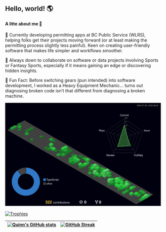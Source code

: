 ## Hello, world! 🌎

#### A litte about me 🐺

🌲 Currently developing permitting apps at BC Public Service (WLRS), helping folks get their projects moving forward (or at least making the permitting process slightly less painful). Keen on creating user-friendly software that makes life simpler and workflows smoother.

🏈 Always down to collaborate on software or data projects involving Sports or Fantasy Sports, especially if it means gaining an edge or discovering hidden insights.

🔧 Fun Fact: Before switching gears (pun intended) into software development, I worked as a Heavy Equipment Mechanic... turns out diagnosing broken code isn’t that different from diagnosing a broken machine.

[![3D Contributions](https://raw.githubusercontent.com/qhanson55/qhanson55/output-3d-contrib/profile-night-green.svg)](https://github.com/yoshi389111/github-profile-3d-contrib)

[![Trophies](https://github-profile-trophy.vercel.app/?username=qhanson55&column=-1&no-bg=true&no-frame=true&theme=nord&rank=SECRET,SSS,SS,S,AAA,AA,A&no-frame=true)](https://github.com/ryo-ma/github-profile-trophy)

| [![Quinn's GitHub stats](https://github-readme-stats.vercel.app/api?username=qhanson55&show_icons=true&include_all_commits=true&theme=shadow_green&hide_border=true)](https://github.com/anuraghazra/github-readme-stats) | [![GitHub Streak](https://git-hub-streak-stats.vercel.app?user=qhanson55&theme=shadow-green&hide_border=true&mode=weekly)](https://git.io/streak-stats) |
| ------------------------------------------------------------------------------------------------------------------------------------------------------------------------------------------------------------------------- | -------------------------------------------------------------------------------------------------------------------------------------------------------------------------------------------------------------------------- |
